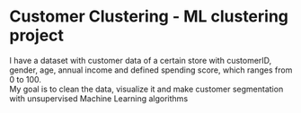 # Customer Clustering - ML clustering project

I have a dataset with customer data of a certain store with customerID, gender, age, annual income and defined spending score, which ranges from 0 to 100. <br> 
My goal is to clean the data, visualize it and make customer segmentation with unsupervised Machine Learning algorithms
